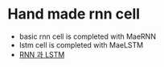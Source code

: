 # Hand made rnn cell
* basic rnn cell is completed with MaeRNN
* lstm cell is completed with MaeLSTM
* [RNN 과 LSTM](http://www.whydsp.org/280)

